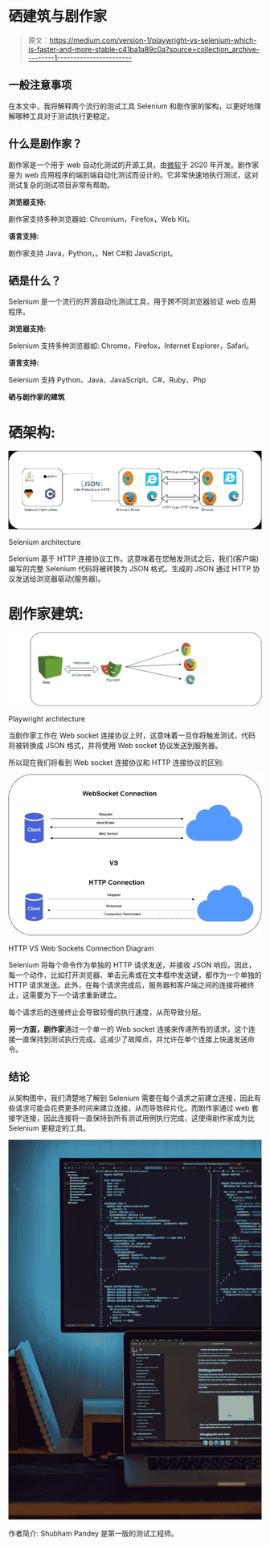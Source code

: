 # 硒建筑与剧作家

> 原文：<https://medium.com/version-1/playwright-vs-selenium-which-is-faster-and-more-stable-c41ba1a89c0a?source=collection_archive---------1----------------------->

## **一般注意事项**

在本文中，我将解释两个流行的测试工具 Selenium 和剧作家的架构，以更好地理解哪种工具对于测试执行更稳定。

## 什么是剧作家？

剧作家是一个用于 web 自动化测试的开源工具，由[微软](https://www.version1.com/about-us/our-technology-partnerships/microsoft/)于 2020 年开发。剧作家是为 web 应用程序的端到端自动化测试而设计的。它非常快速地执行测试，这对测试复杂的测试项目非常有帮助。

**浏览器支持:**

剧作家支持多种浏览器如:
Chromium，Firefox，Web Kit。

**语言支持:**

剧作家支持 Java，Python，。Net C#和 JavaScript。

## **硒是什么？**

Selenium 是一个流行的开源自动化测试工具，用于跨不同浏览器验证 web 应用程序。

**浏览器支持:**

Selenium 支持多种浏览器如:
Chrome，Firefox，Internet Explorer，Safari。

**语言支持:**

Selenium 支持 Python、Java、JavaScript、C#、Ruby、Php

**硒与剧作家的建筑**

# **硒架构:**

![](img/0fda31fc1a43bbea84d311da67d88eee.png)

Selenium architecture

Selenium 基于 HTTP 连接协议工作。这意味着在您触发测试之后，我们(客户端)编写的完整 Selenium 代码将被转换为 JSON 格式。生成的 JSON 通过 HTTP 协议发送给浏览器驱动(服务器)。

# **剧作家建筑:**

![](img/277534f05eec320ec2964a3ea52dcc37.png)

Playwright architecture

当剧作家工作在 Web socket 连接协议上时，这意味着一旦你将触发测试，代码将被转换成 JSON 格式，并将使用 Web socket 协议发送到服务器。

所以现在我们将看到 Web socket 连接协议和 HTTP 连接协议的区别:

![](img/95afaf104e8426d3319ffe6395d17365.png)

HTTP VS Web Sockets Connection Diagram

Selenium 将每个命令作为单独的 HTTP 请求发送，并接收 JSON 响应。因此，每一个动作，比如打开浏览器、单击元素或在文本框中发送键，都作为一个单独的 HTTP 请求发送。此外，在每个请求完成后，服务器和客户端之间的连接将被终止，这需要为下一个请求重新建立。

每个请求后的连接终止会导致较慢的执行速度，从而导致分层。

**另一方面，剧作家**通过一个单一的 Web socket 连接来传递所有的请求，这个连接一直保持到测试执行完成。这减少了故障点，并允许在单个连接上快速发送命令。

## 结论

从架构图中，我们清楚地了解到 Selenium 需要在每个请求之前建立连接，因此有些请求可能会花费更多时间来建立连接，从而导致碎片化。而剧作家通过 web 套接字连接，因此连接将一直保持到所有测试用例执行完成，这使得剧作家成为比 Selenium 更稳定的工具。

![](img/579af50ae3df25117c2afecdab739aa4.png)

作者简介:
Shubham Pandey 是第一版的测试工程师。
